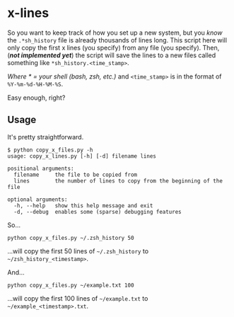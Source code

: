 # x-lines

So you want to keep track of how you set up a new system, but you *know* the `.*sh_history` file is already thousands of lines long. This script here will only copy the first x lines (you specify) from any file (you specify). Then, (***not implemented yet***) the script will save the lines to a new files called something like `*sh_history.<time_stamp>`.

_Where \* = your shell (bash, zsh, etc.)_ and `<time_stamp>` is in the format of `%Y-%m-%d-%H-%M-%S`.

Easy enough, right?

## Usage

It's pretty straightforward.

``` shell
$ python copy_x_files.py -h
usage: copy_x_lines.py [-h] [-d] filename lines

positional arguments:
  filename     the file to be copied from
  lines        the number of lines to copy from the beginning of the file

optional arguments:
  -h, --help   show this help message and exit
  -d, --debug  enables some (sparse) debugging features
```

So...

```shell
python copy_x_files.py ~/.zsh_history 50
```

...will copy the first 50 lines of `~/.zsh_history` to `~/zsh_history_<timestamp>`.

And...

```shell
python copy_x_files.py ~/example.txt 100
```

...will copy the first 100 lines of `~/example.txt` to `~/example_<timestamp>.txt`.